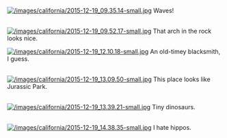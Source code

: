 
[![/images/california/2015-12-19_09.35.14-small.jpg](/images/california/2015-12-19_09.35.14-small.jpg)](/images/california/2015-12-19_09.35.14.jpg)
Waves! <br><br>

[![/images/california/2015-12-19_09.52.17-small.jpg](/images/california/2015-12-19_09.52.17-small.jpg)](/images/california/2015-12-19_09.52.17.jpg)
That arch in the rock looks nice.

[![/images/california/2015-12-19_12.10.18-small.jpg](/images/california/2015-12-19_12.10.18-small.jpg)](/images/california/2015-12-19_12.10.18.jpg)
An old-timey blacksmith, I guess. <br><br>

[![/images/california/2015-12-19_13.09.50-small.jpg](/images/california/2015-12-19_13.09.50-small.jpg)](/images/california/2015-12-19_13.09.50.jpg)
This place looks like Jurassic Park.<br><br>

[![/images/california/2015-12-19_13.39.21-small.jpg](/images/california/2015-12-19_13.39.21-small.jpg)](/images/california/2015-12-19_13.39.21.jpg)
Tiny dinosaurs. <br><br>

[![/images/california/2015-12-19_14.38.35-small.jpg](/images/california/2015-12-19_14.38.35-small.jpg)](/images/california/2015-12-19_14.38.35.jpg)
I hate hippos. <br><br>